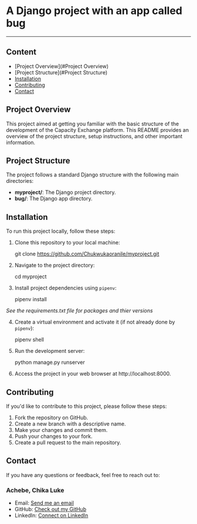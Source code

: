 # A Django project with an app called bug
___

## **Content**

- [Project Overview](#Project Overview)
- [Project Structure](#Project Structure)
- [Installation](#Installation)
- [Contributing](#Contributing)
- [Contact](#contact)

## Project Overview

This project aimed at getting you familiar with the basic structure of the development of the Capacity Exchange platform. This README provides an overview of the project structure, setup instructions, and other important information.


## Project Structure

The project follows a standard Django structure with the following main directories:

- **myproject/**: The Django project directory.
- **bug/**: The Django app directory.

## Installation

To run this project locally, follow these steps:

1. Clone this repository to your local machine:

	git clone https://github.com/Chukwukaoranile/myproject.git

2. Navigate to the project directory:

	cd myproject

3. Install project dependencies using `pipenv`:

	pipenv install <package-name>

_See the requirements.txt file for packages and thier versions_

4. Create a virtual environment and activate it (if not already done by `pipenv`):

	pipenv shell

5. Run the development server:

	python manage.py runserver

7. Access the project in your web browser at http://localhost:8000.

## Contributing

If you'd like to contribute to this project, please follow these steps:

1. Fork the repository on GitHub.
2. Create a new branch with a descriptive name.
3. Make your changes and commit them.
4. Push your changes to your fork.
5. Create a pull request to the main repository.


## Contact

If you have any questions or feedback, feel free to reach out to:

### **Achebe, Chika Luke** 

- Email: [Send me an email](mailto:prosperbinary@gmail.com)
- GitHub: [Check out my GitHub](https://github.com/Chukwukaoranile)
- LinkedIn: [Connect on LinkedIn](https://www.linkedin.com/in/chika-luke-achebe-b32b87bb?utm_source=share&utm_campaign=share_via&utm_content=profile&utm_medium=android_app)


